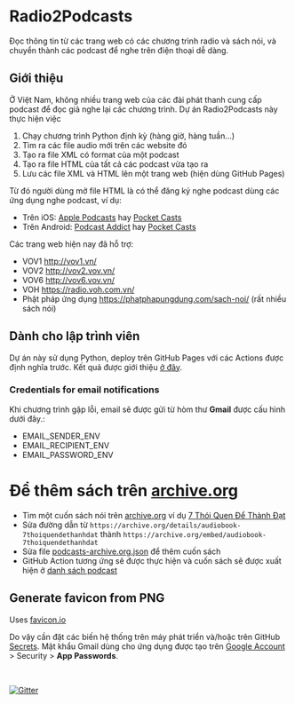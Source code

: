 # Radio2Podcasts
Đọc thông tin từ các trang web có các chương trình radio và sách nói, và chuyển thành các podcast để nghe trên điện thoại dễ dàng.

## Giới thiệu
Ở Việt Nam, không nhiều trang web của các đài phát thanh cung cấp podcast để đọc giả nghe lại các chương trình. Dự án Radio2Podcasts này thực hiện việc
1. Chạy chương trình Python định kỳ (hàng giờ, hàng tuần...)
2. Tìm ra các file audio mới trên các website đó
3. Tạo ra file XML có format của một podcast
4. Tạo ra file HTML của tất cả các podcast vừa tạo ra
5. Lưu các file XML và HTML lên một trang web (hiện dùng GitHub Pages)

Từ đó người dùng mở file HTML là có thể đăng ký nghe podcast dùng các ứng dụng nghe podcast, ví dụ:
- Trên iOS: [Apple Podcasts](https://apps.apple.com/us/app/apple-podcasts/id525463029) hay [Pocket Casts](https://apps.apple.com/au/app/pocket-casts/id414834813)
- Trên Android: [Podcast Addict](https://play.google.com/store/apps/details?id=com.bambuna.podcastaddict&hl=en&gl=US) hay [Pocket Casts](https://play.google.com/store/apps/details?id=au.com.shiftyjelly.pocketcasts)

Các trang web hiện nay đã hỗ trợ:
- VOV1 http://vov1.vn/
- VOV2 http://vov2.vov.vn/
- VOV6 http://vov6.vov.vn/
- VOH https://radio.voh.com.vn/
- Phật pháp ứng dụng https://phatphapungdung.com/sach-noi/ (rất nhiều sách nói)

## Dành cho lập trình viên

Dự án này sử dụng Python, deploy trên GitHub Pages với các Actions được định nghĩa trước. Kết quả được giới thiệu [ở đây](https://catusf.github.io/).

### Credentials for email notifications
Khi chương trình gặp lỗi, email sẽ được gửi từ hòm thư **Gmail** được cấu hình dưới đây.:
- EMAIL_SENDER_ENV
- EMAIL_RECIPIENT_ENV
- EMAIL_PASSWORD_ENV

# Để thêm sách trên [archive.org](http://archive.org/)
- Tìm một cuốn sách nói trên [archive.org](http://archive.org/) ví dụ [7 Thói Quen Để Thành Đạt](https://archive.org/details/audiobook-7thoiquendethanhdat)
- Sửa đường dẫn từ `https://archive.org/details/audiobook-7thoiquendethanhdat` thành `https://archive.org/embed/audiobook-7thoiquendethanhdat`
- Sửa file [podcasts-archive.org.json](https://github.com/catusf/radio2podcasts/blob/master/podcasts-archive.org.json) để thêm cuốn sách
- GitHub Action tương ứng sẽ được thực hiện và cuốn sách sẽ được xuất hiện ở [danh sách podcast](https://www.catusfelis.xyz/radio2podcasts/index-archive.html)

## Generate favicon from PNG
Uses [favicon.io](https://favicon.io/favicon-converter/)

Do vậy cần đặt các biến hệ thống trên máy phát triển và/hoặc trên GitHub [Secrets](https://github.com/catusf/radio2podcasts/settings/secrets). Mật khẩu Gmail dùng cho ứng dụng được tạo trên [Google Account](https://myaccount.google.com)  > Security > **App Passwords**.

<br>

[![Gitter](https://badges.gitter.im/radio2podcasts/community.svg)](https://gitter.im/radio2podcasts/community?utm_source=badge&utm_medium=badge&utm_campaign=pr-badge)

